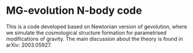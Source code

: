 # MG-evolution N-body code 

This is a code developed based on Newtonian version of gevolution, where we simulate the cosmological structure formation for parametrised modifications of gravity. The main discussion about the theory is found in arXiv: 2003.05927.
